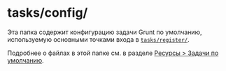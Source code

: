 # tasks/config/

Эта папка содержит конфигурацию задачи Grunt по умолчанию, используемую основными точками входа в [`tasks/register/`](https://sailsjs.com/anatomy/tasks/register).

Подробнее о файлах в этой папке см. в разделе [Ресурсы > Задачи по умолчанию](https://sailsjs.com/documentation/concepts/assets/default-tasks).


<docmeta name="displayName" value="config">


